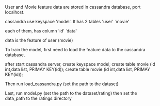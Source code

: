 User and Movie feature data are stored in cassandra database, port localhost.

cassandra use keyspace 'model'.  It has 2 tables  'user'  'movie'

each of them, has column  'id'   'data'

data is the feature of user (movie)

To train the model, 
first need to load the feature data to the cassandra database, 

after start cassandra server, 
create keyspace model;
create table movie (id int,data list<float>, PRIMAY KEY(id));
create table movie (id int,data list<float>, PRIMAY KEY(id));

Then run load_cassandra.py  (set the path to the dataset)
  
Last, run model.py        (set the path to the dataset/rating)
then set the data_path to the ratings directory

